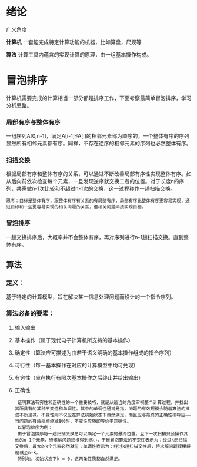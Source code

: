 # 绪论

广义角度

**计算机**
一套能完成特定计算功能的机器，比如算盘，尺规等

**算法**
计算工具内蕴含的实现计算的原理，由一组基本操作构成。


# 冒泡排序

计算机需要完成的计算相当一部分都是排序工作，下面考察最简单冒泡排序，学习分析思路。

### 局部有序与整体有序

一组序列A[0,n-1]，满足A[i-1]≤A[i]的相邻元素称为顺序的，一个整体有序的序列显然所有相邻元素都有序。同样，不存在逆序的相邻元素的序列也必然整体有序。

### 扫描交换

根据局部有序和整体有序的关系，可以通过不断改善局部有序性实现整体有序。如从后向前依次检查每个元素，一旦发现逆序就交换二者的位置。对于长度n的序列，共需做n-1次比较和不超过n-1次的交换，这一过程称作一趟扫描交换。

    思考：目标是整体有序，跟整体有序有关系的有局部有序，局部有序比整体有序更容易实现，通过目标和一些更容易实现的相关问题的关系，借相关问题间接实现目标。
### 冒泡排序

一趟交换排序后，大概率并不会整体有序，再对序列进行n-1趟扫描交换。直到整体有序。

## 算法

### 定义：
基于特定的计算模型，旨在解决某一信息处理问题而设计的一个指令序列。

### 算法必备的要素：
1. 输入输出
2. 基本操作（属于现代电子计算机所支持的基本操作）
3. 确定性（算法应可描述为由若干语义明确的基本操作组成的指令序列）
4. 可行性（每一基本操作在对应的计算模型中均可兑现）
5. 有穷性（应在执行有限次基本操作之后终止并给出输出）
6. 正确性

        证明算法有穷性和正确性的一个重要技巧，就是从适当的角度审视整个计算过程，并找出其所具有的某种不变性和单调性。其中的单调性通常是指，问题的有效规模会随着算法的推进不断递减。不变性则不仅应在算法初始状态下自然满足，而且应与最终的正确性相呼应——当问题的有效规模缩减到0时，不变性应随即等价于正确性。
        以冒泡排序为例：
        由于冒泡排序每一趟扫描交换总可以确定一个元素的最终位置，且下一次扫描只会操作其他的n-1个元素，待求解问题规模得到缩小，于是冒泡算法的不变性表示为：经过k趟扫描交换后，最大的k个元素必然就位；单调性表示为：经过k趟扫描交换后，待求解问题规模将缩减至n-k。
        特别地，初始状态下k = 0，这两条性质都自然满足。

